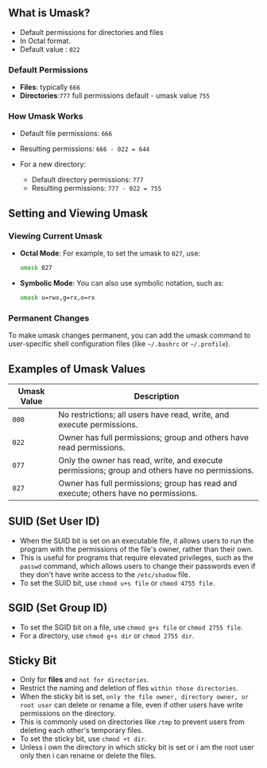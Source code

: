 

## What is Umask?
- Default permissions for directories and files
- In Octal format.
- Default value : `022`


### Default Permissions

- **Files**: typically `666` 
- **Directories**:`777` full permissions default - umask value `755`

### How Umask Works
  - Default file permissions: `666`
  - Resulting permissions: `666 - 022 = 644`

- For a new directory:
  - Default directory permissions: `777`
  - Resulting permissions: `777 - 022 = 755` 

## Setting and Viewing Umask

### Viewing Current Umask

- **Octal Mode**: For example, to set the umask to `027`, use:
  ```bash
  umask 027
  ```

- **Symbolic Mode**: You can also use symbolic notation, such as:
  ```bash
  umask u=rwx,g=rx,o=rx
  ```

### Permanent Changes

To make umask changes permanent, you can add the umask command to user-specific shell configuration files (like `~/.bashrc` or `~/.profile`).

## Examples of Umask Values

| Umask Value | Description                                                  |
|-------------|--------------------------------------------------------------|
| `000`       | No restrictions; all users have read, write, and execute permissions.  |
| `022`       | Owner has full permissions; group and others have read permissions. |
| `077`       | Only the owner has read, write, and execute permissions; group and others have no permissions. |
| `027`       | Owner has full permissions; group has read and execute; others have no permissions. |



## SUID (Set User ID)
- When the SUID bit is set on an executable file, it allows users to run the program with the permissions of the file's owner, rather than their own.
- This is useful for programs that require elevated privileges, such as the `passwd` command, which allows users to change their passwords even if they don't have write access to the `/etc/shadow` file.
- To set the SUID bit, use `chmod u+s file` or `chmod 4755 file`.

## SGID (Set Group ID)

- To set the SGID bit on a file, use `chmod g+s file` or `chmod 2755 file`. 
- For a directory, use `chmod g+s dir` or `chmod 2755 dir`.

## Sticky Bit
- Only for **files** and `not for directories`.
- Restrict the naming and deletion of fles `within those directories`.
- When the sticky bit is set, `only the file owner, directory owner, or root user` can delete or rename a file, even if other users have write permissions on the directory.
- This is commonly used on directories like `/tmp` to prevent users from deleting each other's temporary files.
- To set the sticky bit, use `chmod +t dir`.
- Unless i own the directory in which sticky bit is set or i am the root user only then i can rename or delete the files.